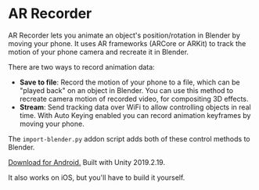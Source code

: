 # AR Recorder

AR Recorder lets you animate an object's position/rotation in Blender by moving your phone. It uses AR frameworks (ARCore or ARKit) to track the motion of your phone camera and recreate it in Blender.

There are two ways to record animation data:

- **Save to file**: Record the motion of your phone to a file, which can be "played back" on an object in Blender. You can use this method to recreate camera motion of recorded video, for compositing 3D effects.
- **Stream**: Send tracking data over WiFi to allow controlling objects in real time. With Auto Keying enabled you can record animation keyframes by moving your phone.

The `import-blender.py` addon script adds both of these control methods to Blender.

[Download for Android.](https://github.com/vanjac/ar-recorder/releases) Built with Unity 2019.2.19.

It also works on iOS, but you'll have to build it yourself.